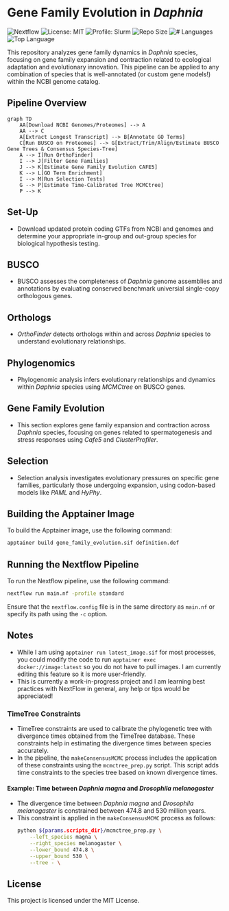 # Gene Family Evolution in _Daphnia_

![Nextflow](https://img.shields.io/badge/Nextflow-DSL2-brightgreen?style=for-the-badge)
![License: MIT](https://img.shields.io/badge/License-MIT-blue?style=for-the-badge)
![Profile: Slurm](https://img.shields.io/badge/Profile-Slurm-orange?style=for-the-badge)
![Repo Size](https://img.shields.io/github/repo-size/connor122721/GeneFamilyEvolution?style=for-the-badge)
![# Languages](https://img.shields.io/github/languages/count/connor122721/GeneFamilyEvolution?style=for-the-badge)
![Top Language](https://img.shields.io/github/languages/top/connor122721/GeneFamilyEvolution?style=for-the-badge)

This repository analyzes gene family dynamics in _Daphnia_ species, focusing on gene family expansion and contraction related to ecological adaptation and evolutionary innovation. This pipeline can be applied to any combination of species that is well-annotated (or custom gene models!) within the NCBI genome catalog. 

## Pipeline Overview
```mermaid
graph TD
    AA[Download NCBI Genomes/Proteomes] --> A
    AA --> C
    A[Extract Longest Transcript] --> B[Annotate GO Terms]
    C[Run BUSCO on Proteomes] --> G[Extract/Trim/Align/Estimate BUSCO Gene Trees & Consensus Species-Tree]
    A --> I[Run OrthoFinder]
    I --> J[Filter Gene Families]
    J --> K[Estimate Gene Family Evolution CAFE5]
    K --> L[GO Term Enrichment]
    I --> M[Run Selection Tests]
    G --> P[Estimate Time-Calibrated Tree MCMCtree]
    P --> K
```

## Set-Up
- Download updated protein coding GTFs from NCBI and genomes and determine your appropriate in-group and out-group species for biological hypothesis testing.

## BUSCO
- BUSCO assesses the completeness of _Daphnia_ genome assemblies and annotations by evaluating conserved benchmark universial single-copy orthologous genes.

## Orthologs
- _OrthoFinder_ detects orthologs within and across _Daphnia_ species to understand evolutionary relationships.

## Phylogenomics
- Phylogenomic analysis infers evolutionary relationships and dynamics within _Daphnia_ species using _MCMCtree_ on BUSCO genes.

## Gene Family Evolution
- This section explores gene family expansion and contraction across _Daphnia_ species, focusing on genes related to spermatogenesis and stress responses using _Cafe5_ and _ClusterProfiler_.

## Selection
- Selection analysis investigates evolutionary pressures on specific gene families, particularly those undergoing expansion, using codon-based models like _PAML_ and _HyPhy_.

## Building the Apptainer Image

To build the Apptainer image, use the following command:

```bash
apptainer build gene_family_evolution.sif definition.def
```

## Running the Nextflow Pipeline

To run the Nextflow pipeline, use the following command:

```bash
nextflow run main.nf -profile standard
```

Ensure that the `nextflow.config` file is in the same directory as `main.nf` or specify its path using the `-c` option.

## Notes
- While I am using `apptainer run latest_image.sif` for most processes, you could modify the code to run `apptainer exec docker://image:latest` so you do not have to pull images. I am currently editing this feature so it is more user-friendly.
- This is currently a work-in-progress project and I am learning best practices with NextFlow in general, any help or tips would be appreciated!

### TimeTree Constraints
- TimeTree constraints are used to calibrate the phylogenetic tree with divergence times obtained from the TimeTree database. These constraints help in estimating the divergence times between species accurately.
- In the pipeline, the `makeConsensusMCMC` process includes the application of these constraints using the `mcmctree_prep.py` script. This script adds time constraints to the species tree based on known divergence times.

#### Example: Time between _Daphnia magna_ and _Drosophila melanogaster_
- The divergence time between _Daphnia magna_ and _Drosophila melanogaster_ is constrained between 474.8 and 530 million years.
- This constraint is applied in the `makeConsensusMCMC` process as follows:
  ```bash
  python ${params.scripts_dir}/mcmctree_prep.py \
      --left_species magna \
      --right_species melanogaster \
      --lower_bound 474.8 \
      --upper_bound 530 \
      --tree - \
  ```

## License
This project is licensed under the MIT License.
